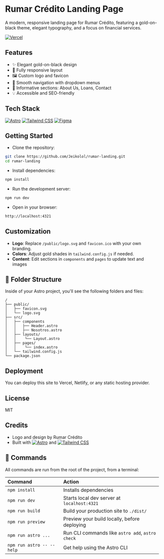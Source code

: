 # Rumar Crédito Landing Page

A modern, responsive landing page for Rumar Crédito, featuring a gold-on-black theme, elegant typography, and a focus on financial services.

[![Vercel](https://img.shields.io/badge/-Vercel-black?logo=vercel&logoColor=white&style=for-the-badge)](https://vercel.com)

## Features

- ✨ Elegant gold-on-black design
- 📱 Fully responsive layout
- 🖼️ Custom logo and favicon
- 🧭 Smooth navigation with dropdown menus
- 📄 Informative sections: About Us, Loans, Contact
- 💡 Accessible and SEO-friendly

## Tech Stack

[![Astro](https://img.shields.io/badge/-Astro-1a1a1a?logo=astro&logoColor=F15A2C&style=for-the-badge)](https://astro.build)
[![Tailwind CSS](https://img.shields.io/badge/-TailwindCSS-06B6D4?logo=tailwindcss&logoColor=white&style=for-the-badge)](https://tailwindcss.com)
[![Figma](https://img.shields.io/badge/-Figma-A259FF?logo=figma&logoColor=white&style=for-the-badge)](https://figma.com)

## Getting Started

- Clone the repository:

```sh
git clone https://github.com/Jeikolol/rumar-landing.git
cd rumar-landing
```

- Install dependencies:

```sh
npm install
```

- Run the development server:

```sh
npm run dev
```

- Open in your browser:

```sh
http://localhost:4321
```

## Customization

- **Logo**: Replace `/public/logo.svg` and `favicon.ico` with your own branding.
- **Colors**: Adjust gold shades in `tailwind.config.js` if needed.
- **Content**: Edit sections in `components` and `pages` to update text and images

## 🚀 Folder Structure

Inside of your Astro project, you'll see the following folders and files:

```text
/
├── public/
│   ├── favicon.svg
│   └── logo.svg
├── src/
│   ├── components
│   │   ├── Header.astro
│   │   ├── Nosotros.astro
│   ├── layouts/
│   │    └── Layout.astro
│   ├── pages/
│   │    └── index.astro
│   └── tailwind.config.js
└── package.json
```

## Deployment

You can deploy this site to Vercel, Netlify, or any static hosting provider.

## License

MIT

## Credits

- Logo and design by Rumar Crédito
- Built with [![Astro](https://img.shields.io/badge/-Astro-1a1a1a?logo=astro&logoColor=F15A2C&style=for-the-badge)](https://astro.build) and [![Tailwind CSS](https://img.shields.io/badge/-TailwindCSS-06B6D4?logo=tailwindcss&logoColor=white&style=for-the-badge)](https://tailwindcss.com)

## 🧞 Commands

All commands are run from the root of the project, from a terminal:

| Command                   | Action                                           |
| :------------------------ | :----------------------------------------------- |
| `npm install`             | Installs dependencies                            |
| `npm run dev`             | Starts local dev server at `localhost:4321`      |
| `npm run build`           | Build your production site to `./dist/`          |
| `npm run preview`         | Preview your build locally, before deploying     |
| `npm run astro ...`       | Run CLI commands like `astro add`, `astro check` |
| `npm run astro -- --help` | Get help using the Astro CLI                     |
